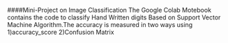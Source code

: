 ####Mini-Project on Image Classification
The Google Colab Motebook contains the code to classify Hand Written digits Based on Support Vector Machine Algorithm.The accuracy is measured in two ways using 
1)accuracy_score
2)Confusion Matrix
